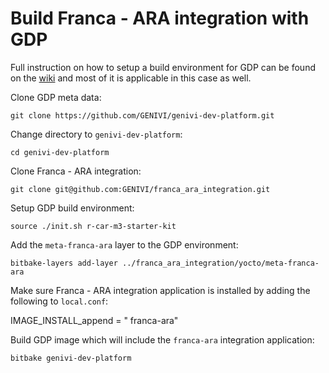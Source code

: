 # Build Franca - ARA integration with GDP

Full instruction on how to setup a build environment for GDP can be found
on the [wiki](https://at.projects.genivi.org/wiki/display/GDP/GDP+Master) and
most of it is applicable in this case as well.

Clone GDP meta data:

    git clone https://github.com/GENIVI/genivi-dev-platform.git

Change directory to `genivi-dev-platform`:

    cd genivi-dev-platform

Clone Franca - ARA integration:

    git clone git@github.com:GENIVI/franca_ara_integration.git

Setup GDP build environment:

    source ./init.sh r-car-m3-starter-kit

Add the `meta-franca-ara` layer to the GDP environment:

    bitbake-layers add-layer ../franca_ara_integration/yocto/meta-franca-ara

Make sure Franca - ARA integration application is installed by adding the
following to `local.conf`:

   IMAGE_INSTALL_append = " franca-ara"

Build GDP image which will include the `franca-ara` integration application:

    bitbake genivi-dev-platform

